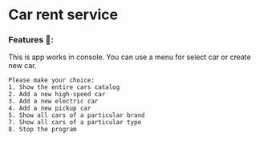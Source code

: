 # Car rent service

### Features 👀️: 
This is app works in console. You can use a menu for select car or create new car.
```
Please make your choice:
1. Show the entire cars catalog
2. Add a new high-speed car
3. Add a new electric car
4. Add a new pickup car
5. Show all cars of a particular brand 
7. Show all cars of a particular type 
8. Stop the program
```